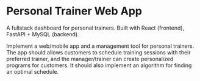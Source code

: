 # Personal Trainer Web App

A fullstack dashboard for personal trainers. Built with React (frontend), FastAPI + MySQL (backend).

Implement a web/mobile app and a management tool for personal trainers. The app should allows customers to schedule training sessions with their preferred trainer, and the manager/trainer can create personalized programs for customers. It should also implement an algorithm for finding an optimal schedule.